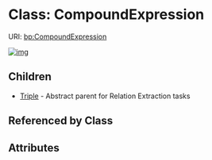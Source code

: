 
# Class: CompoundExpression




URI: [bp:CompoundExpression](http://w3id.org/ontogpt/metabolic-process-templateCompoundExpression)


[![img](https://yuml.me/diagram/nofunky;dir:TB/class/[Triple],[CompoundExpression]^-[Triple])](https://yuml.me/diagram/nofunky;dir:TB/class/[Triple],[CompoundExpression]^-[Triple])

## Children

 * [Triple](Triple.md) - Abstract parent for Relation Extraction tasks

## Referenced by Class


## Attributes


